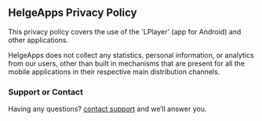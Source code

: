 ## HelgeApps Privacy Policy

This privacy policy covers the use of the 'LPlayer' (app for Android) and other applications.

HelgeApps does not collect any statistics, personal information, or analytics from our users, other than built in mechanisms that are present for all the mobile applications in their respective main distribution channels.

### Support or Contact

Having any questions? [contact support](email://8helge8@gmail.com) and we’ll answer you.
